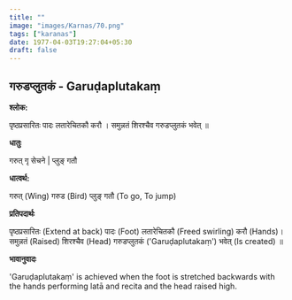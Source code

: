 ```yaml
---
title: ""
image: "images/Karnas/70.png"
tags: ["karanas"]
date: 1977-04-03T19:27:04+05:30
draft: false
---
```


## गरुडप्लुतकं - Garuḍaplutakaṃ

**श्लोक:**

पृष्ठप्रसारितः पादः लतारेचितकौ करौ । समुन्नतं शिरश्चैव गरुडप्लुतकं भवेत् ॥

**धातुः**

गरुत् गृ सेचने |
प्लुङ् गतौ

**धात्वर्थ:**

गरुत् (Wing) गरुड (Bird)
प्लुङ् गतौ (To go, To jump)

**प्रतिपदार्थः**

पृष्ठप्रसारितः (Extend at back) पादः (Foot) लतारेचितकौ (Freed swirling) करौ (Hands)। समुन्नतं (Raised) शिरश्चैव (Head) गरुडप्लुतकं ('Garuḍaplutakaṃ') भवेत् (Is created) ॥

**भावानुवादः**

'Garuḍaplutakaṃ' is achieved when the foot is stretched backwards with the hands performing latā and recita and the head raised high.
